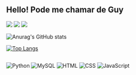 
## Hello! Pode me chamar de Guy 
<div>
 <a href="https://discord.gg/uEnPHaDG" target="_blank"><img src="https://img.shields.io/badge/Discord-7289DA?style=for-the-badge&logo=discord&logoColor=white" target="_blank"></a> 
 <a href="https://twitter.com/Guylher20420197" target="_blank"><img src="https://img.shields.io/badge/Twitter-1DA1F2?style=for-the-badge&logo=twitter&logoColor=white"></a>   
 <a href = "aldoguylherme0@gmail.com"><img src="https://img.shields.io/badge/Gmail-D14836?style=for-the-badge&logo=gmail&logoColor=white"></a>
</div>


![Anurag's GitHub stats](https://github-readme-stats.vercel.app/api?username=GuyAldo&show_icons=true&theme=tokyonight)

[![Top Langs](https://github-readme-stats.vercel.app/api/top-langs/?username=GuyAldo&layout=compact&theme=tokyonight)](https://github.com/GuyAldo/github-readme-stats)
 
 
  ##
  
![Python](https://img.shields.io/badge/Python-14354C?style=for-the-badge&logo=python&logoColor=white)
![MySQL](https://img.shields.io/badge/MySQL-005C84?style=for-the-badge&logo=mysql&logoColor=white)
![HTML](https://img.shields.io/badge/HTML5-E34F26?style=for-the-badge&logo=html5&logoColor=white)
![CSS](https://img.shields.io/badge/CSS3-1572B6?style=for-the-badge&logo=css3&logoColor=white)
![JavaScript](https://img.shields.io/badge/JavaScript-F7DF1E?style=for-the-badge&logo=javascript&logoColor=black)

